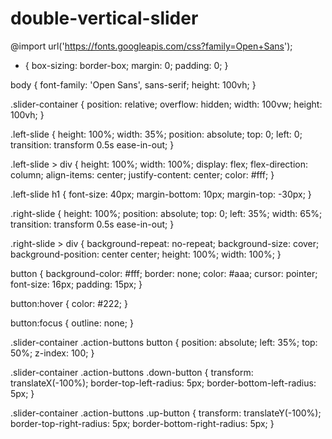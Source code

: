 # double-vertical-slider
@import url('https://fonts.googleapis.com/css?family=Open+Sans');

* {
  box-sizing: border-box;
  margin: 0;
  padding: 0;
}

body {
  font-family: 'Open Sans', sans-serif;
  height: 100vh;
}

.slider-container {
  position: relative;
  overflow: hidden;
  width: 100vw;
  height: 100vh;
}

.left-slide {
  height: 100%;
  width: 35%;
  position: absolute;
  top: 0;
  left: 0;
  transition: transform 0.5s ease-in-out;
}

.left-slide > div {
  height: 100%;
  width: 100%;
  display: flex;
  flex-direction: column;
  align-items: center;
  justify-content: center;
  color: #fff;
}

.left-slide h1 {
  font-size: 40px;
  margin-bottom: 10px;
  margin-top: -30px;
}

.right-slide {
  height: 100%;
  position: absolute;
  top: 0;
  left: 35%;
  width: 65%;
  transition: transform 0.5s ease-in-out;
}

.right-slide > div {
  background-repeat: no-repeat;
  background-size: cover;
  background-position: center center;
  height: 100%;
  width: 100%;
}

button {
  background-color: #fff;
  border: none;
  color: #aaa;
  cursor: pointer;
  font-size: 16px;
  padding: 15px;
}

button:hover {
  color: #222;
}

button:focus {
  outline: none;
}

.slider-container .action-buttons button {
  position: absolute;
  left: 35%;
  top: 50%;
  z-index: 100;
}

.slider-container .action-buttons .down-button {
  transform: translateX(-100%);
  border-top-left-radius: 5px;
  border-bottom-left-radius: 5px;
}

.slider-container .action-buttons .up-button {
  transform: translateY(-100%);
  border-top-right-radius: 5px;
  border-bottom-right-radius: 5px;
}
